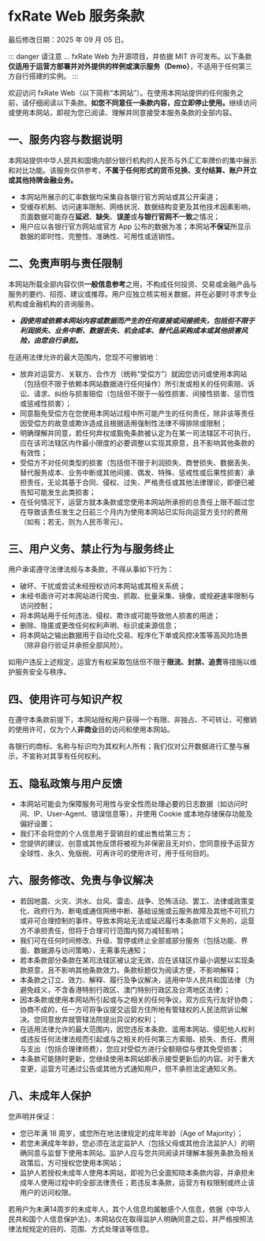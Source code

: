 # fxRate Web 服务条款

最后修改日期：2025 年 09 月 05 日。

::: danger 请注意 ...
fxRate Web 为开源项目，并依据 MIT 许可发布。以下条款**仅适用于运营方部署并对外提供的样例或演示服务（Demo）**，不适用于任何第三方自行搭建的实例。
:::

欢迎访问 fxRate Web（以下简称“本网站”）。在使用本网站提供的任何服务之前，请仔细阅读以下条款。**如您不同意任一条款内容，应立即停止使用。**&ZeroWidthSpace;继续访问或使用本网站，即视为您已阅读、理解并同意接受本服务条款的全部内容。

## 一、服务内容与数据说明

本网站提供中华人民共和国境内部分银行机构的人民币与外汇汇率牌价的集中展示和对比功能。该服务仅供参考，**不属于任何形式的货币兑换、支付结算、账户开立或其他持牌金融业务。**

- 本网站所展示的汇率数据均采集自各银行官方网站或其公开渠道；
- 受缓存机制、访问速率限制、网络状况、数据结构变更及其他技术因素影响，页面数据可能存在**延迟**、**缺失**、**误差**或**与银行官网不一致**之情况；
- 用户应以各银行官方网站或官方 App 公布的数据为准；本网站**不保证**所显示数据的即时性、完整性、准确性、可用性或适销性。

## 二、免责声明与责任限制

本网站所载全部内容仅供**一般信息参考**之用，不构成任何投资、交易或金融产品与服务的要约、招揽、建议或推荐。用户应独立核实相关数据，并在必要时寻求专业机构或金融机构的咨询服务。

- ***因使用或依赖本网站内容或数据而产生的任何直接或间接损失，包括但不限于利润损失、业务中断、数据丢失、机会成本、替代品采购成本或其他损害风险，由您自行承担。***

在适用法律允许的最大范围内，您现不可撤销地：

- 放弃对运营方、关联方、合作方（统称“受偿方”）就因您访问或使用本网站（包括但不限于依赖本网站数据进行任何操作）所引发或相关的任何索赔、诉讼、请求、纠纷与损害赔偿（包括但不限于一般性损害、间接性损害、惩罚性或惩戒性损害）；
- 同意豁免受偿方在您使用本网站过程中所可能产生的任何责任，除非该等责任因受偿方的故意或欺诈造成且根据适用强制性法律不得排除或限制；
- 明确理解并同意，若任何弃权或豁免条款被认定为在某一司法辖区不可执行，应在该司法辖区内作最小限度的必要调整以实现其原意，且不影响其他条款的有效性；
- 受偿方不对任何类型的损害（包括但不限于利润损失、商誉损失、数据丢失、替代服务成本、业务中断或其他间接、偶发、特殊、惩戒性或后果性损害）承担责任，无论其基于合同、侵权、过失、严格责任或其他法律理论，即便已被告知可能发生此类损害；
- 在任何情况下，运营方就本条款或您使用本网站所承担的总责任上限不超过您在导致该责任发生之日前三个月内为使用本网站已实际向运营方支付的费用（如有；若无，则为人民币零元）。

## 三、用户义务、禁止行为与服务终止

用户承诺遵守法律法规与本条款，不得从事如下行为：

- 破坏、干扰或尝试未经授权访问本网站或其相关系统；
- 未经书面许可对本网站进行爬虫、抓取、批量采集、镜像，或规避速率限制与访问控制；
- 将本网站用于任何违法、侵权、欺诈或可能导致他人损害的用途；
- 删除、隐匿或更改任何权利声明、标识或来源信息；
- 将本网站之输出数据用于自动化交易、程序化下单或风控决策等高风险场景（除非自行验证并承担全部风险）。

如用户违反上述规定，运营方有权采取包括但不限于**限流、封禁、追责**等措施以维护服务安全与秩序。

## 四、使用许可与知识产权

在遵守本条款前提下，本网站授权用户获得一个有限、非独占、不可转让、可撤销的使用许可，仅为个人**非商业**目的访问和使用本网站。

各银行的商标、名称与标识均为其权利人所有；我们仅对公开数据进行汇整与展示，不宣称对其享有任何权利。

## 五、隐私政策与用户反馈

- 本网站可能会为保障服务可用性与安全性而处理必要的日志数据（如访问时间、IP、User-Agent、错误信息等），并使用 Cookie 或本地存储保存功能及偏好设置；
- 我们不会将您的个人信息用于营销目的或出售给第三方；
- 您提供的建议、创意或其他反馈将被视为非保密且无对价，您同意授予运营方全球性、永久、免版税、可再许可的使用许可，用于任何目的。

## 六、服务修改、免责与争议解决

- 若因地震、火灾、洪水、台风、雷击、战争、恐怖活动、罢工、法律或政策变化、政府行为、断电或通信网络中断、基础设施或云服务故障及其他不可抗力或非可合理控制的事件，导致本网站无法或延迟履行本条款项下义务的，运营方不承担责任，但将于合理可行范围内努力减轻影响；
- 我们可在任何时间修改、升级、暂停或终止全部或部分服务（包括功能、界面、数据源与访问策略），无需事先通知；
- 若本条款部分条款在某司法辖区被认定无效，应在该辖区作最小调整以实现条款原意，且不影响其他条款效力。条款标题仅为阅读方便，不影响解释；
- 本条款之订立、效力、解释、履行及争议解决，适用中华人民共和国法律（为避免歧义，不含香港特别行政区、澳门特别行政区及台湾地区法律）；
- 因本条款或使用本网站所引起或与之相关的任何争议，双方应先行友好协商；协商不成的，任一方可将争议提交运营方住所地有管辖权的人民法院诉讼解决。您同意放弃就管辖法院提出异议的权利；
- 在适用法律允许的最大范围内，因您违反本条款、滥用本网站、侵犯他人权利或违反任何法律法规而引起或与之相关的任何第三方索赔、损失、责任、费用与支出（包括合理律师费），您应对受偿方进行全额赔偿与使其免受损害；
- 本条款可能随时更新，您继续使用本网站即表示接受更新后的内容。对于重大变更，运营方可通过公告或其他方式通知用户，但不承担法定通知义务。

## 八、未成年人保护

您声明并保证：

- 您已年满 18 周岁，或您所在地法律规定的成年年龄（Age of Majority）；
- 若您未满成年年龄，您必须在法定监护人（包括父母或其他合法监护人）的明确同意与监督下使用本网站。监护人应与您共同阅读并理解本服务条款及相关政策后，方可授权您使用本网站；
- 监护人若授权未成年人使用本网站，即视为已全面知晓本条款内容，并承担未成年人使用过程中的全部法律责任；若违反本条款，运营方有权限制或终止该用户的访问权限。

若用户为未满14周岁的未成年人，其个人信息均属敏感个人信息，依据《中华人民共和国个人信息保护法》，本网站仅在取得监护人明确同意之后，并严格按照法律法规规定的目的、范围、方式处理该等信息。
